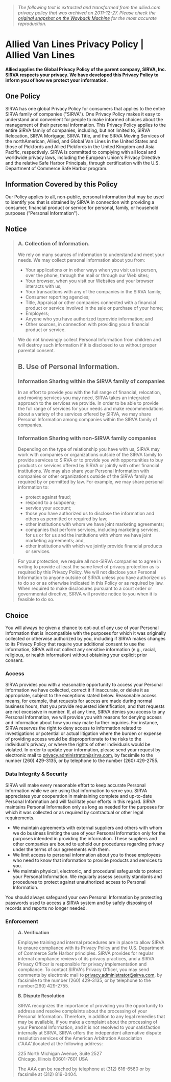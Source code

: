 > *The following text is extracted and transformed from the allied.com privacy policy that was archived on 2011-12-27. Please check the [original snapshot on the Wayback Machine](https://web.archive.org/web/20111227233020id_/http%3A//www.allied.com/privacy-policy.aspx) for the most accurate reproduction.*

# Allied Van Lines Privacy Policy | Allied Van Lines

**Allied applies the Global Privacy Policy of the parent company, SIRVA, Inc. SIRVA respects your privacy. We have developed this Privacy Policy to inform you of how we protect your information.**

##  One Policy

SIRVA has one global Privacy Policy for consumers that applies to the entire SIRVA family of companies ("SIRVA"). One Privacy Policy makes it easy to understand and convenient for people to make informed choices about the management of their personal information. This Privacy Policy applies to the entire SIRVA family of companies, including, but not limited to, SIRVA Relocation, SIRVA Mortgage, SIRVA Title, and the SIRVA Moving Services of the northAmerican, Allied, and Global Van Lines in the United States and those of Pickfords and Allied Pickfords in the United Kingdom and Asia Pacific, respectively. SIRVA is committed to complying with all local and worldwide privacy laws, including the European Union's Privacy Directive and the relative Safe Harbor Principals, through certification with the U.S. Department of Commerce Safe Harbor program.

##  Information Covered by this Policy

Our Policy applies to all, non-public, personal information that may be used to identify you that is obtained by SIRVA in connection with providing a consumer, financial product or service for personal, family, or household purposes ("Personal Information").

##  Notice

> ###  A. Collection of Information.
> 
> We rely on many sources of information to understand and meet your needs. We may collect personal information about you from:
> 
>   * Your applications or in other ways when you visit us in person, over the phone, through the mail or through our Web sites;
>   * Your browser, when you visit our Websites and your browser interacts with us;
>   * Your transactions with any of the companies in the SIRVA family;
>   * Consumer reporting agencies;
>   * Title, Appraisal or other companies connected with a financial product or service involved in the sale or purchase of your home;
>   * Employers;
>   * Anyone who you have authorized toprovide information; and
>   * Other sources, in connection with providing you a financial product or service.
> 

> 
> We do not knowingly collect Personal Information from children and will destroy such information if it is disclosed to us without proper parental consent.
> 
> ##  B. Use of Personal Information.
> 
> ###  Information Sharing within the SIRVA family of companies
> 
> In an effort to provide you with the full range of financial, relocation, and moving services you may need, SIRVA takes an integrated approach to the services we provide. In order to be able to provide the full range of services for your needs and make recommendations about a variety of the services offered by SIRVA, we may share Personal Information among companies within the SIRVA family of companies.
> 
> ###  Information Sharing with non-SIRVA family companies
> 
> Depending on the type of relationship you have with us, SIRVA may work with companies or organizations outside of the SIRVA family to provide services to SIRVA or to provide you with opportunities to buy products or services offered by SIRVA or jointly with other financial institutions. We may also share your Personal Information with companies or other organizations outside of the SIRVA family as required by or permitted by law. For example, we may share personal information to:
> 
>   * protect against fraud;
>   * respond to a subpoena;
>   * service your account;
>   * those you have authorized us to disclose the information and others as permitted or required by law;
>   * other institutions with whom we have joint marketing agreements;
>   * companies that perform services, including marketing services, for us or for us and the institutions with whom we have joint marketing agreements; and,
>   * other institutions with which we jointly provide financial products or services.
> 

> 
> For your protection, we require all non-SIRVA companies to agree in writing to provide at least the same level of privacy protection as is required by this Privacy Policy. We will not disclose your Personal Information to anyone outside of SIRVA unless you have authorized us to do so or as otherwise indicated in this Policy or as required by law. When required to make disclosures pursuant to a court order or governmental directive, SIRVA will provide notice to you when it is feasible to do so.

##  Choice

You will always be given a chance to opt-out of any use of your Personal Information that is incompatible with the purposes for which it was originally collected or otherwise authorized by you, including if SIRVA makes changes to its Privacy Policy that require your additional consent to use the information, SIRVA will not collect any sensitive information (e.g., racial, religious, or health information) without obtaining your explicit prior consent.

###  Access

SIRVA provides you with a reasonable opportunity to access your Personal Information we have collected, correct it if inaccurate, or delete it as appropriate, subject to the exceptions stated below. Reasonable access means, for example, that requests for access are made during normal business hours, that you provide requested identification, and that requests are not excessive in number. If, at any time, SIRVA denies you access to any Personal Information, we will provide you with reasons for denying access and information about how you may make further inquiries. For instance, SIRVA reserves the right to deny access to information related to investigations or potential or actual litigation where the burden or expense of providing access would be disproportionate to the risks to the individual's privacy, or where the rights of other individuals would be violated. In order to update your information, please send your request by electronic mail to [privacy.administrator@sirva.com](mailto:privacy.administrator@sirva.com), by facsimile to the number (260) 429-3135, or by telephone to the number (260) 429-2755.

###  Data Integrity & Security

SIRVA will make every reasonable effort to keep accurate Personal Information while we are using that information to serve you. SIRVA appreciates your cooperation in maintaining complete and up-to-date Personal Information and will facilitate your efforts in this regard. SIRVA maintains Personal Information only as long as needed for the purposes for which it was collected or as required by contractual or other legal requirements.

  * We maintain agreements with external suppliers and others with whom we do business limiting the use of your Personal Information only for the purposes intended in providing the information. These suppliers and other companies are bound to uphold our procedures regarding privacy under the terms of our agreements with them.
  * We limit access to personal information about you to those employees who need to know that information to provide products and services to you.
  * We maintain physical, electronic, and procedural safeguards to protect your Personal Information. We regularly assess security standards and procedures to protect against unauthorized access to Personal Information.



You should always safeguard your own Personal Information by protecting passwords used to access a SIRVA system and by safely disposing of records and reports no longer needed.

###  Enforcement

> **A. Verification**
> 
> Employee training and internal procedures are in place to allow SIRVA to ensure compliance with its Privacy Policy and the U.S. Department of Commerce Safe Harbor principles. SIRVA provides for regular internal compliance reviews of its privacy practices, and a SIRVA Privacy Officer is responsible for privacy implementation and compliance. To contact SIRVA's Privacy Officer, you may send comments by electronic mail to [privacy.administrator@sirva.com](mailto:privacy.administrator@sirva.com), by facsimile to the number (260) 429-3135, or by telephone to the number(260) 429-2755.
> 
> **B. Dispute Resolution**
> 
> SIRVA recognizes the importance of providing you the opportunity to address and resolve complaints about the processing of your Personal Information. Therefore, in addition to any legal remedies that may be available, if you make a complaint about the processing of your Personal Information, and it is not resolved to your satisfaction internally at SIRVA, SIRVA offers the independent alternative dispute resolution services of the American Arbitration Association ("AAA")located at the following address:
> 
> 225 North Michigan Avenue, Suite 2527  
>  Chicago, Illinois 60601-7601 USA
> 
> The AAA can be reached by telephone at (312) 616-6560 or by facsimile at (312) 819-0404.
